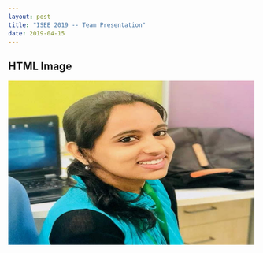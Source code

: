 ```yaml
---
layout: post
title: "ISEE 2019 -- Team Presentation"
date: 2019-04-15
---
```

<!DOCTYPE html>
<html>
<body>

<h2>HTML Image</h2>
<img src="https://github.com/DBSE-teaching/isee2019-ARTexceptionals/blob/master/docs/images/Anitha.jpeg?raw=true" width="500" height="333">

</body>
</html>
